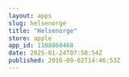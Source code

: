 ```yaml
---
layout: apps
slug: helsenorge
title: "Helsenorge"
store: apple
app_id: 1108860468
date: 2025-01-24T07:58:54Z
published: 2016-09-02T14:46:53Z
---
```

